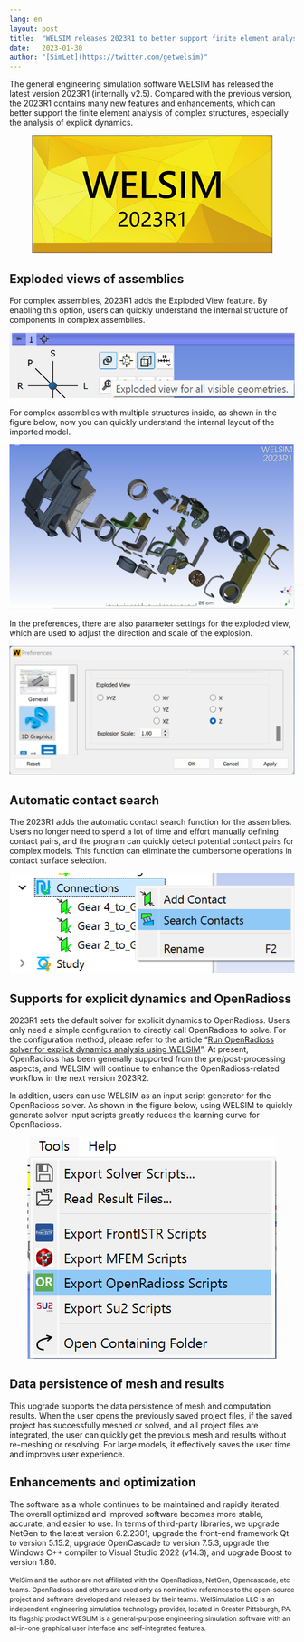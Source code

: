 ```yaml
---
lang: en
layout: post
title:  "WELSIM releases 2023R1 to better support finite element analysis of complex structures"
date:   2023-01-30
author: "[SimLet](https://twitter.com/getwelsim)"
---
```



The general engineering simulation software WELSIM has released the latest version 2023R1 (internally v2.5). Compared with the previous version, the 2023R1 contains many new features and enhancements, which can better support the finite element analysis of complex structures, especially the analysis of explicit dynamics.

<p align="center">
  <img src="\assets\blog\20230130\welsim_splash.png" alt="welsim_release_25" />
</p>

## Exploded views of assemblies
For complex assemblies, 2023R1 adds the Exploded View feature. By enabling this option, users can quickly understand the internal structure of components in complex assemblies.
<p align="center">
  <img src="\assets\blog\20230130\welsim_exploded_view_icon.png" alt="welsim_exploded_view_icon" />
</p>

For complex assemblies with multiple structures inside, as shown in the figure below, now you can quickly understand the internal layout of the imported model.
<p align="center">
  <img src="\assets\blog\20230130\welsim_exploded_view2.png" alt="welsim_exploded_view2" />
</p>

In the preferences, there are also parameter settings for the exploded view, which are used to adjust the direction and scale of the explosion.
<p align="center">
  <img src="\assets\blog\20230130\welsim_exploded_view_preference.png" alt="welsim_exploded_view_preference" />
</p>

## Automatic contact search
The 2023R1 adds the automatic contact search function for the assemblies. Users no longer need to spend a lot of time and effort manually defining contact pairs, and the program can quickly detect potential contact pairs for complex models. This function can eliminate the cumbersome operations in contact surface selection.
<p align="center">
  <img src="\assets\blog\20230130\contact_search_menu.png" alt="contact_search_menu" />
</p>

## Supports for explicit dynamics and OpenRadioss
2023R1 sets the default solver for explicit dynamics to OpenRadioss. Users only need a simple configuration to directly call OpenRadioss to solve. For the configuration method, please refer to the article “[Run OpenRadioss solver for explicit dynamics analysis using WELSIM](/2023/01/04/run-openradioss-solver-for-explicit-dynamics-analysis-using-welsim.html)”. At present, OpenRadioss has been generally supported from the pre/post-processing aspects, and WELSIM will continue to enhance the OpenRadioss-related workflow in the next version 2023R2.

In addition, users can use WELSIM as an input script generator for the OpenRadioss solver. As shown in the figure below, using WELSIM to quickly generate solver input scripts greatly reduces the learning curve for OpenRadioss.
<p align="center">
  <img src="\assets\blog\20230130\welsim_export_openradioss.png" alt="welsim_export_openradioss" />
</p>

## Data persistence of mesh and results
This upgrade supports the data persistence of mesh and computation results. When the user opens the previously saved project files, if the saved project has successfully meshed or solved, and all project files are integrated, the user can quickly get the previous mesh and results without re-meshing or resolving. For large models, it effectively saves the user time and improves user experience.

## Enhancements and optimization
The software as a whole continues to be maintained and rapidly iterated. The overall optimized and improved software becomes more stable, accurate, and easier to use. In terms of third-party libraries, we upgrade NetGen to the latest version 6.2.2301, upgrade the front-end framework Qt to version 5.15.2, upgrade OpenCascade to version 7.5.3, upgrade the Windows C++ compiler to Visual Studio 2022 (v14.3), and upgrade Boost to version 1.80.


<small>
WelSim and the author are not affiliated with the OpenRadioss, NetGen, Opencascade, etc teams. OpenRadioss and others are used only as nominative references to the open-source project and software developed and released by their teams.
</small>

<small>
WelSimulation LLC is an independent engineering simulation technology provider, located in Greater Pittsburgh, PA. Its flagship product WESLIM is a general-purpose engineering simulation software with an all-in-one graphical user interface and self-integrated features.
</small>

